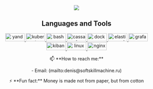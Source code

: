 <p align="center">
  <a href="https://github.com/DenverCoder1/readme-typing-svg">
    <img src="https://readme-typing-svg.demolab.com/?lines=Denis%20Sermyagin,%20DevOps%20Engineer&font=Fira%20Code&center=true&width=440&height=45&color=f75c7e&vCenter=true&pause=2000&size=22" />
  </a>
</p>

<h2 align="center">Languages and Tools</h2>
<p align="center">
  <a href="https://cloud.yandex.ru/" target="_blank" rel="noreferrer">
    <img src="https://img.shields.io/badge/Yandex%20Cloud-FF0000?style=for-the-badge&logo=yandex&logoColor=white" alt="yandex cloud" width="60" height="25"/>
  </a>
  <a href="https://kubernetes.io" target="_blank" rel="noreferrer">
    <img src="https://img.shields.io/badge/Kubernetes-326CE5?style=for-the-badge&logo=kubernetes&logoColor=white" alt="kubernetes" width="60" height="25"/>
  </a>
  <a href="https://www.gnu.org/software/bash/" target="_blank" rel="noreferrer">
    <img src="https://img.shields.io/badge/GNU%20Bash-4EAA25?style=for-the-badge&logo=gnu-bash&logoColor=white" alt="bash" width="60" height="25"/>
  </a>
  <a href="https://cassandra.apache.org/" target="_blank" rel="noreferrer">
    <img src="https://img.shields.io/badge/Apache%20Cassandra-1287B1?style=for-the-badge&logo=apache-cassandra&logoColor=white" alt="cassandra" width="60" height="25"/>
  </a>
  <a href="https://www.docker.com/" target="_blank" rel="noreferrer">
    <img src="https://img.shields.io/badge/Docker-2496ED?style=for-the-badge&logo=docker&logoColor=white" alt="docker" width="60" height="25"/>
  </a>
  <a href="https://www.elastic.co" target="_blank" rel="noreferrer">
    <img src="https://img.shields.io/badge/Elasticsearch-005571?style=for-the-badge&logo=elasticsearch&logoColor=white" alt="elasticsearch" width="60" height="25"/>
  </a>
  <a href="https://grafana.com" target="_blank" rel="noreferrer">
    <img src="https://img.shields.io/badge/Grafana-F46500?style=for-the-badge&logo=grafana&logoColor=white" alt="grafana" width="60" height="25"/>
  </a>
  <a href="https://www.elastic.co/kibana" target="_blank" rel="noreferrer">
    <img src="https://img.shields.io/badge/Kibana-005571?style=for-the-badge&logo=kibana&logoColor=white" alt="kibana" width="60" height="25"/>
  </a>
  <a href="https://www.linux.org/" target="_blank" rel="noreferrer">
    <img src="https://img.shields.io/badge/Linux-FCC624?style=for-the-badge&logo=linux&logoColor=black" alt="linux" width="60" height="25"/>
  </a>
  <a href="https://www.nginx.com" target="_blank" rel="noreferrer">
    <img src="https://img.shields.io/badge/Nginx-269539?style=for-the-badge&logo=nginx&logoColor=white" alt="nginx" width="60" height="25"/>
  </a>
</p>


<!-- 🚀 **Check out my latest projects:**
- [Project 1](https://github.com/katawasiya/project1)
- [Project 2](https://github.com/katawasiya/project2)
- [Project 3](https://github.com/katawasiya/project3) -->

<p align="center">📫 **How to reach me:**</p>
<p align="center">- Email: (mailto:denis@softskillmachine.ru)</p>

<p align="center">⚡ **Fun fact:** Money is made not from paper, but from cotton</p>
